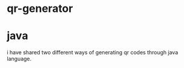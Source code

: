 # qr-generator 
# java
i have shared two different ways of generating qr codes through java language.
